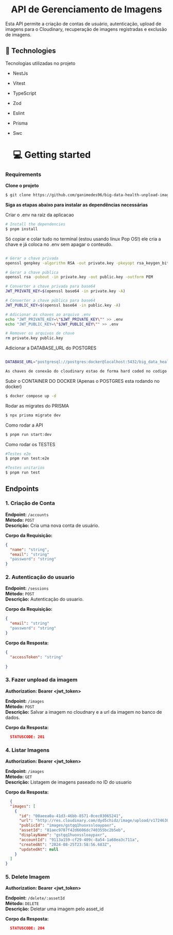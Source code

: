<h1 align='center'>API de Gerenciamento de Imagens</h1>
<p>Esta API permite a criação de contas de usuário, autenticação, upload de imagens para o Cloudinary, recuperação de imagens registradas e exclusão de imagens.</p>

## 🚀 Technologies

Tecnologias utilizadas no projeto

- NestJs
- Vitest
- TypeScript
- Zod
- Eslint
- Prisma
- Swc

  # 💻 Getting started

### Requirements

**Clone o projeto**

```bash
$ git clone https://github.com/ganimedes96/big-data-health-unpload-image-api
```

**Siga as etapas abaixo para instalar as dependências necessárias**

Criar o .env na raiz da aplicacao
```bash
# Install the dependencies
$ pnpm install
```

Só copiar e colar tudo no terminal (estou usando linux Pop OS!)
ele cria a chave e já coloca no .env sem apagar o conteudo.
```bash

# Gerar a chave privada
openssl genpkey -algorithm RSA -out private.key -pkeyopt rsa_keygen_bits:2048

# Gerar a chave pública
openssl rsa -pubout -in private.key -out public.key -outform PEM

# Converter a chave privada para base64
JWT_PRIVATE_KEY=$(openssl base64 -in private.key -A)

# Converter a chave pública para base64
JWT_PUBLIC_KEY=$(openssl base64 -in public.key -A)

# Adicionar as chaves ao arquivo .env
echo "JWT_PRIVATE_KEY=\"$JWT_PRIVATE_KEY\"" >> .env
echo "JWT_PUBLIC_KEY=\"$JWT_PUBLIC_KEY\"" >> .env

# Remover os arquivos de chave
rm private.key public.key
```

 Adicionar a DATABASE_URL do POSTGRES
```bash

DATABASE_URL="postgresql://postgres:docker@localhost:5432/big_data_health_db?schema=public"
```

```bash
As chaves de conexão do cloudinary estao de forma hard coded no codigo
```

Subir o CONTAINER DO DOCKER (Apenas o POSTGRES esta rodando no docker)
```bash
$ docker compose up -d
```

Rodar as migrates do PRISMA
```bash
$ npx prisma migrate dev 
```

Como rodar a API
```bash
$ pnpm run start:dev
```

Como rodar os TESTES
```bash
#Testes e2e
$ pnpm run test:e2e

#Testes unitarios
$ pnpm run test

```

## Endpoints

### 1. Criação de Conta

**Endpoint:** `/accounts`  
**Método:** `POST`  
**Descrição:** Cria uma nova conta de usuário.

**Corpo da Requisição:**
```json
{
  "name": "string",
  "email": "string"
  "password": "string"
}
```

### 2. Autenticação do usuario

**Endpoint:** `/sessions`  
**Método:** `POST`  
**Descrição:** Autenticação do usuario.

**Corpo da Requisição:**
```json
{
  "email": "string"
  "password": "string"
}
```
**Corpo da Resposta:**
```json
{
  "accessToken": "string"
  
}
```


### 3. Fazer unpload da imagem

**Authorization: Bearer <jwt_token>**

**Endpoint:** `/images`  
**Método:** `POST`  
**Descrição:** Salvar a imagem no cloudnary e a url da imagem no banco de dados.

**Corpo da Resposta:**
```json
  STATUSCODE: 201
```

### 4. Listar Imagens

**Authorization: Bearer <jwt_token>**

**Endpoint:** `/images`  
**Método:** `GET`  
**Descrição:** Listagem de imagens paseado no ID do usuario 

**Corpo da Resposta:**
```json
  {
  "images": [
    {
      "id": "00aeea0a-41d3-46bb-8571-0cec03065241",
      "url": "http://res.cloudinary.com/dyd5chidz/image/upload/v1724630336/images/gstqq1huoxssloaypaxr.png",
      "publicId": "images/gstqq1huoxssloaypaxr",
      "assetId": "81aec9787f42d6606dc740355bc2b5eb",
      "displayName": "gstqq1huoxssloaypaxr",
      "accountId": "9113a159-cf29-409c-8a54-1a68ea3c711a",
      "createdAt": "2024-08-25T23:58:56.683Z",
      "updatedAt": null
    }
  ]
}
```

### 5. Delete Imagem

**Authorization: Bearer <jwt_token>**

**Endpoint:** `/delete/:assetId`  
**Método:** `DELETE`  
**Descrição:** Deletar uma imagem pelo asset_id 

**Corpo da Resposta:**
```json
  STATUSCODE: 204
 
```


